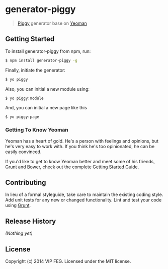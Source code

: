 # generator-piggy

> [Piggy](https://github.com/vipfront/generator-piggy) generator base on [Yeoman](http://yeoman.io)


## Getting Started

To install generator-piggy from npm, run:

```bash
$ npm install generator-piggy -g
```

Finally, initiate the generator:

```bash
$ yo piggy
```

Also, you can initial a new module using:

```bash
$ yo piggy:module
```

And, you can initial a new page like this

```bash
$ yo piggy:page
```

### Getting To Know Yeoman

Yeoman has a heart of gold. He's a person with feelings and opinions, but he's very easy to work with. If you think he's too opinionated, he can be easily convinced.

If you'd like to get to know Yeoman better and meet some of his friends, [Grunt](http://gruntjs.com) and [Bower](http://bower.io), check out the complete [Getting Started Guide](https://github.com/yeoman/yeoman/wiki/Getting-Started).

## Contributing
In lieu of a formal styleguide, take care to maintain the existing coding style. Add unit tests for any new or changed functionality. Lint and test your code using [Grunt](http://gruntjs.com/).

## Release History
_(Nothing yet)_

## License
Copyright (c) 2014 VIP FEG. Licensed under the MIT license.
